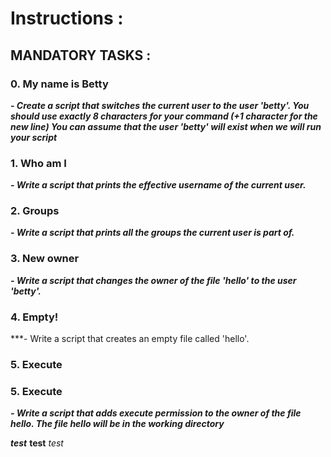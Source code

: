 # **Instructions :**

## **MANDATORY TASKS :**


### 0. My name is Betty

***- Create a script that switches the current user to the user 'betty'.
	You should use exactly 8 characters for your command (+1 character for the new line)
	You can assume that the user 'betty' will exist when we will run your script***


### 1. Who am I

***- Write a script that prints the effective username of the current user.***


### 2. Groups

***- Write a script that prints all the groups the current user is part of.***


### 3. New owner

***- Write a script that changes the owner of the file 'hello' to the user 'betty'.***


### 4. Empty!

***- Write a script that creates an empty file called 'hello'.


### 5. Execute
### **5. Execute**

***- Write a script that adds execute permission to the owner of the file hello.
	The file hello will be in the working directory***


***test***
**test**
*test*

